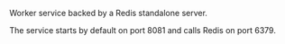 Worker service backed by a Redis standalone server.

The service starts by default on port 8081 and calls Redis on port 6379.

